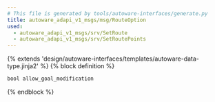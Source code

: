 ```yaml
---
# This file is generated by tools/autoware-interfaces/generate.py
title: autoware_adapi_v1_msgs/msg/RouteOption
used:
  - autoware_adapi_v1_msgs/srv/SetRoute
  - autoware_adapi_v1_msgs/srv/SetRoutePoints
---
```


{% extends 'design/autoware-interfaces/templates/autoware-data-type.jinja2' %}
{% block definition %}

```txt
bool allow_goal_modification
```

{% endblock %}
